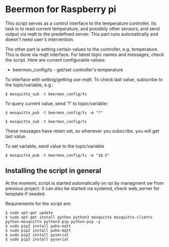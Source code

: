 # Beermon for Raspberry pi

This script serves as a control interface to the temperature
controller. Its task is to read current temperature, and
possibily other sensors, and send output via mqtt to the
predefined server. This part runs automatically and doesn't
need user's intervention.

The other part is setting certain values to the controller,
e.g. temperature. This is done via mqtt interface. For latest
topic names and messages, check the script. Here are current
configurable values:

 * beermon_config/ts - get/set controller's temperature

To interface with setting/getting use mqtt. To check last value,
subscribe to the topic/variable, e.g.:

```
$ mosquitto_sub -t beermon_config/ts
```

To query current value, send '?' to topic/variable:

```
$ mosquitto_pub -t beermon_config/ts -m "?"

$ mosquitto_sub -t beermon_config/ts
```

These messages have retain set, so whenever you subscribe, you will
get last value.

To set variable, send value to the topic/variable

```
$ mosquitto_pub -t beermon_config/ts -m "18.5"
```

## Installing the script in general

At the moment, script is started automatically on rpi by managment
sw from previous project. It can also be started via systemd, check
web_server for template if needed.

Requirements for the script are:

```
$ sudo apt-get update
$ sudo apt-get install python python3 mosquitto mosquitto-clients python-mosquitto python3-pip python-pip -y
$ sudo pip3 install paho-mqtt
$ sudo pip2 install paho-mqtt
$ sudo pip2 install pyserial
$ sudo pip3 install pyserial
```

